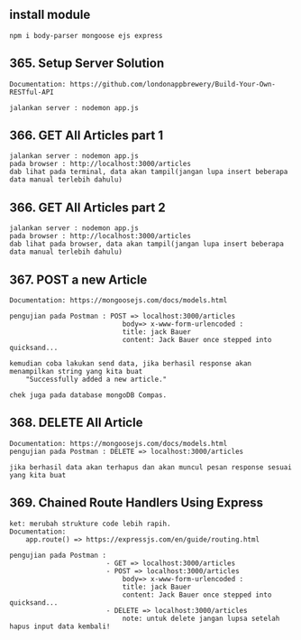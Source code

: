 ## install module

    npm i body-parser mongoose ejs express

## 365. Setup Server Solution

    Documentation: https://github.com/londonappbrewery/Build-Your-Own-RESTful-API

    jalankan server : nodemon app.js

## 366. GET All Articles part 1

    jalankan server : nodemon app.js
    pada browser : http://localhost:3000/articles
    dab lihat pada terminal, data akan tampil(jangan lupa insert beberapa data manual terlebih dahulu)

## 366. GET All Articles part 2

    jalankan server : nodemon app.js
    pada browser : http://localhost:3000/articles
    dab lihat pada browser, data akan tampil(jangan lupa insert beberapa data manual terlebih dahulu)

## 367. POST a new Article

    Documentation: https://mongoosejs.com/docs/models.html

    pengujian pada Postman : POST => localhost:3000/articles
                                body=> x-www-form-urlencoded :
                                title: jack Bauer
                                content: Jack Bauer once stepped into quicksand...

    kemudian coba lakukan send data, jika berhasil response akan menampilkan string yang kita buat
        "Successfully added a new article."

    chek juga pada database mongoDB Compas.

## 368. DELETE All Article

    Documentation: https://mongoosejs.com/docs/models.html
    pengujian pada Postman : DELETE => localhost:3000/articles

    jika berhasil data akan terhapus dan akan muncul pesan response sesuai yang kita buat

## 369. Chained Route Handlers Using Express

    ket: merubah strukture code lebih rapih.
    Documentation:
        app.route() => https://expressjs.com/en/guide/routing.html

    pengujian pada Postman :
                            - GET => localhost:3000/articles
                            - POST => localhost:3000/articles
                                body=> x-www-form-urlencoded :
                                title: jack Bauer
                                content: Jack Bauer once stepped into quicksand...
                            - DELETE => localhost:3000/articles
                                note: untuk delete jangan lupsa setelah hapus input data kembali!
